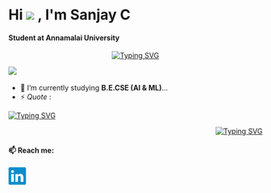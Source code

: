 <h1> Hi <img src="https://media.giphy.com/media/hvRJCLFzcasrR4ia7z/giphy.gif" width="30"> , I'm Sanjay C
<h4> Student at Annamalai University</h4>
<p align = "center ">
   <a href="https://github.com/Sanjaycsk18"><img src="https://readme-typing-svg.demolab.com?font=Alkatra&size=30&pause=1000&color=85C9FFF3&center=true&vCenter=true&width=450&lines=+AI+%26+ML+Student+;+Curious+to+Learn+New+Things+;AI+%7C+ML+%7C+Web+Dev+%26+Design %7C+UI+%26+UX+Design+Freak+" alt="Typing SVG" /></a>
</p>
<p align = "left">
<img src = "https://komarev.com/ghpvc/?username=sanjaycsk18&label=PROFILE+VIEWS&color=ff69b4"></a>
</p>


- 🌱 I’m currently studying **B.E.CSE (AI & ML)**...
- ⚡ *Quote* :  
<p>
     <a href="https://github.com/Sanjaycsk18"><img src="https://readme-typing-svg.demolab.com?font=Edu+NSW+ACT+Foundation&size=27&pause=1000&color=orange&center=true&vCenter=true&width=475&lines=%22Knowing+Yourself+is+the+Beginning+of+all+Wisdom%22+" alt="Typing SVG" /></a>
</p>
<p align = "right"><a href="https://git.io/typing-svg"><img src="https://readme-typing-svg.demolab.com?font=Edu+NSW+ACT+Foundation&size=25&pause=1200&center=true&vCenter=true&repeat=true&width=400&lines=++++++++++++++++++++++++++++++++++++++++++++++++-+Aristotle+" alt="Typing SVG" /></a>
</p>
<h4>📫 Reach me:</h4>
<p align = "left"><a href = "https://linkedin.com/in/sanjaycsk18" target = "blank"><img align = "center" src = "linkedin-logo-2430.svg" width = "35" alt = "@sanjaycsk18"></a></p>
<p>&nbsp;<a href = "https://discord.org/Sketch_18#4311" target = "blank"><img align="center" src = ""


